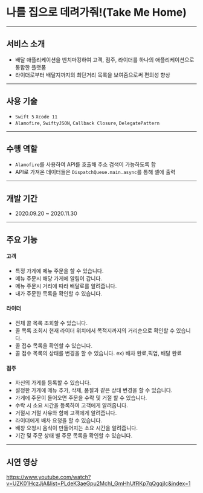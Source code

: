 # 나를 집으로 데려가줘!(Take Me Home)

---

## 서비스 소개

- 배달 애플리케이션을 벤치마킹하여 고객, 점주, 라이더를 하나의 애플리케이션으로 통합한 플랫폼
- 라이더로부터 배달지까지의 최단거리 목록을 보여줌으로써 편의성 향상

---

## 사용 기술

- `Swift 5` `Xcode 11`
- `Alamofire`, `SwiftyJSON`, `Callback Closure`, `DelegatePattern` 

---

## 수행 역할

- `Alamofire`를 사용하여 API를 호출해 주소 검색이 가능하도록 함
- API로 가져온 데이터들은 `DispatchQueue.main.async`를 통해 셀에 출력

---
## 개발 기간
- 2020.09.20 ~ 2020.11.30
---

## 주요 기능

#### 고객

 - 특정 가게에 메뉴 주문을 할 수 있습니다.
 - 메뉴 주문시 해당 가게에 알림이 갑니다.
 - 메뉴 주문시 거리에 따라 배달료를 알려줍니다.
 - 내가 주문한 목록을 확인할 수 있습니다.

#### 라이더

 - 전체 콜 목록 조회할 수 있습니다.
 - 콜 목록 조회시 현재 라이더 위치에서 목적지까지의 거리순으로 확인할 수 있습니다.
 - 콜 접수 목록을 확인할 수 있습니다.
 - 콜 접수 목록의 상태를 변경을 할 수 있습니다.
   ex) 배차 완료,픽업, 배달 완료

#### 점주

 - 자신의 가게를 등록할 수 있습니다.
 - 설정한 가게에 메뉴 추가, 삭제, 품절과 같은 상태 변경을 할 수 있습니다.
 - 가게에 주문이 들어오면 주문을 수락 및 거절 할 수 있습니다.
 - 수락 시 소요 시간을 등록하여 고객에게 알려줍니다.
 - 거절시 거절 사유와 함께 고객에게 알려줍니다.
 - 라이더에게 배차 요청을 할 수 있습니다.
 - 배창 요청시 음식이 만들어지는 소요 시간을 알려줍니다.
 - 기간 및 주문 상태 별 주문 목록을 확인할 수 있습니다.

---

## 시연 영상

https://www.youtube.com/watch?v=UZK01HczJjA&list=PLdeK3aeGpu2MchI_GmHhUfRKp7qQgqjIc&index=1
